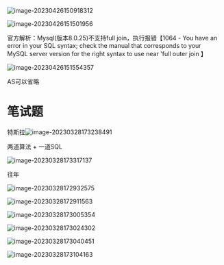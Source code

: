 

![image-20230426150918312](E:\MarkDown\picture\image-20230426150918312.png)



![image-20230426151501956](E:\MarkDown\picture\image-20230426151501956.png)

官方解析：Mysql(版本8.0.25)不支持full join，执行报错【1064 - You have an error in your SQL syntax; check the manual that corresponds to your MySQL server version for the right syntax to use near 'full outer join 】



![image-20230426151554357](E:\MarkDown\picture\image-20230426151554357.png)

AS可以省略

# 笔试题

特斯拉![image-20230328173238491](E:\MarkDown\picture\image-20230328173238491.png)

两道算法 + 一道SQL

![image-20230328173317137](E:\MarkDown\picture\image-20230328173317137.png)





往年

![image-20230328172932575](E:\MarkDown\picture\image-20230328172932575.png)

![image-20230328172911563](E:\MarkDown\picture\image-20230328172911563.png)

![image-20230328173005354](E:\MarkDown\picture\image-20230328173005354.png)





![image-20230328173024302](E:\MarkDown\picture\image-20230328173024302.png)

![image-20230328173040451](E:\MarkDown\picture\image-20230328173040451.png)

![image-20230328173104163](E:\MarkDown\picture\image-20230328173104163.png)









